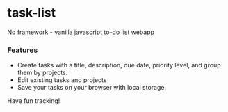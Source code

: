 # task-list
No framework - vanilla javascript to-do list webapp

### Features
- Create tasks with a title, description, due date, priority level, and group them by projects.
- Edit existing tasks and projects
- Save your tasks on your browser with local storage.

Have fun tracking!